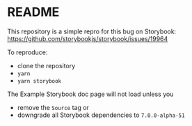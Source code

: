 # README

This repository is a simple repro for this bug on Storybook: https://github.com/storybookjs/storybook/issues/19964

To reproduce:

- clone the repository
- `yarn`
- `yarn storybook`

The Example Storybook doc page will not load unless you

- remove the `Source` tag or
- downgrade all Storybook dependencies to `7.0.0-alpha-51`

